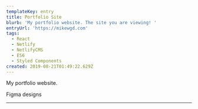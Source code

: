 ```yaml
---
templateKey: entry
title: Portfolio Site
blurb: 'My portfolio website. The site you are viewing! '
entryUrl: 'https://mikewgd.com'
tags:
  - React
  - Netlify
  - NetlifyCMS
  - ES6
  - Styled Components
created: 2019-08-21T01:49:22.629Z
---
```

My portfolio website.

<span class="entryMedia" thumb="https://res.cloudinary.com/dgjsyaqlh/image/upload/v1566432924/Screen_Shot_2019-08-21_at_8.18.55_PM_cab0sy.png" full="https://res.cloudinary.com/dgjsyaqlh/image/upload/v1566432924/Screen_Shot_2019-08-21_at_8.18.55_PM_cab0sy.png" type="image">Figma designs</span>

****
